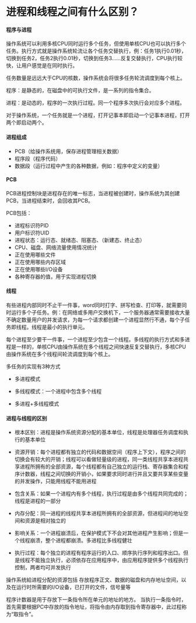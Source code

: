 # 进程和线程之间有什么区别？

#### 程序与进程

操作系统可以利用多核CPU同时运行多个任务，但使用单核CPU也可以执行多个任务。执行方式就是操作系统轮流让各个任务交替执行，例：任务1执行0.01秒，切换到任务2，任务2执行0.01秒，切换到任务3......反复交替执行，CPU执行较快，让用户感觉是在同时执行。

任务数量是远远大于CPU的核数，操作系统会将很多任务轮流调度到每个核上。

程序：是静态的，在磁盘中的可执行文件，是一系列的指令集合。

进程：是动态的，程序的一次执行过程。同一个程序多次执行会对应多个进程。

对于操作系统，一个任务就是一个进程，打开记事本即启动一个记事本进程，打开两个即启动两个。

#### 进程组成

- PCB（给操作系统用，保存进程管理相关数据）
- 程序段（程序代码）
- 数据段（运行过程中产生的各种数据，例如：程序中定义的变量）

#### PCB

PCB进程控制块是进程存在的唯一标志，当进程被创建时，操作系统为其创建PCB，当进程结束时，会回收其PCB。

PCB包括：
- 进程标识符PID
- 用户标识符UID
- 进程状态：运行态、就绪态、阻塞态、（新建态、终止态）
- CPU、磁盘、网络流量使用情况统计
- 正在使用哪些文件
- 正在使用哪些内存区域
- 正在使用哪些I/O设备
- 各种寄存器的值，用于实现进程切换

#### 线程

有些进程内部同时不止干一件事，word同时打字、拼写检查、打印等，就需要同时运行多个子任务。例：在网络或多用户交换机下，一个服务器通常需要接收大量不确定数量用户的并发请求，为每一个请求都创建一个进程显然行不通，每个子任务即线程。线程是最小的执行单元。

每个进程至少要干一件事，一个进程至少包含一个线程。多线程的执行方式和多进程是一样的，单核CPU由操作系统在多个线程之间快速反复交替执行，多核CPU由操作系统在多个线程间轮流调度到每个核上。

多任务的实现有3种方式

* 多进程模式

* 多线程模式：一个进程中包含多个线程

* 多进程+多线程模式

#### 进程与线程的区别

* 根本区别：进程是操作系统资源分配的基本单位，线程是处理器任务调度和执行的基本单位

* 资源开销：每个进程都有独立的代码和数据空间（程序上下文），程序之间的切换会有较大的开销；线程可以看做轻量级的进程，同一类线程共享本进程共享进程所拥有的全部资源，每个线程都有自己独立的运行栈、寄存器集合和程序计数器，线程之间切换的开销小，如果要求同时进行并且又要共享某些变量的并发操作，只能用线程不能用进程

* 包含关系：如果一个进程内有多个线程，执行过程是由多个线程共同完成的；线程是进程的一部分

* 内存分配：同一进程的线程共享本进程所拥有的全部资源，但进程间的地址空间和资源是相对独立的

* 影响关系：一个进程崩溃后，在保护模式下不会对其他进程产生影响；但是一个线程崩溃，整个进程都崩溃。多进程比多线程健壮

* 执行过程：每个独立的进程有程序运行的入口、顺序执行序列和程序出口。但是线程不能独立执行，必须依存在应用程序中，由应用程序提供多个线程执行控制，两者均可并发执行

操作系统給进程分配的资源包括 存放程序正文、数据的磁盘和内存地址空间，以及在运行时所需要的I/O设备，已打开的文件，信号量等

程序计数器是用于存放下一条指令所在单元的地址的地方。 当执行一条指令时，首先需要根据PC中存放的指令地址，将指令由内存取到指令寄存器中，此过程称为“取指令”。 